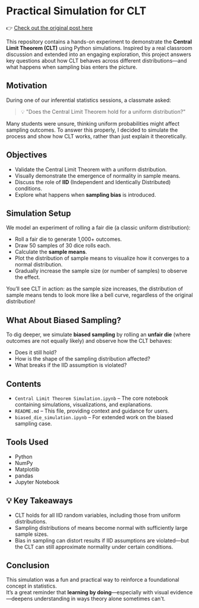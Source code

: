 # Practical Simulation for CLT

👉 [Check out the original post here](https://www.linkedin.com/posts/ruturajts_simulation-of-central-limit-theorem-activity-7308865194745589762-oKIg?utm_source=share&utm_medium=member_desktop&rcm=ACoAAEAqNSIBeIrWrwz7NcfnvvTPA7zy3_L4plw)

This repository contains a hands-on experiment to demonstrate the **Central Limit Theorem (CLT)** using Python simulations. Inspired by a real classroom discussion and extended into an engaging exploration, this project answers key questions about how CLT behaves across different distributions—and what happens when sampling bias enters the picture.

## Motivation

During one of our inferential statistics sessions, a classmate asked:

> 💡 "Does the Central Limit Theorem hold for a uniform distribution?"

Many students were unsure, thinking uniform probabilities might affect sampling outcomes. To answer this properly, I decided to simulate the process and show how CLT works, rather than just explain it theoretically.


## Objectives

- Validate the Central Limit Theorem with a uniform distribution.
- Visually demonstrate the emergence of normality in sample means.
- Discuss the role of **IID** (Independent and Identically Distributed) conditions.
- Explore what happens when **sampling bias** is introduced.

## Simulation Setup

We model an experiment of rolling a fair die (a classic uniform distribution):

- Roll a fair die to generate 1,000+ outcomes.
- Draw 50 samples of 30 dice rolls each.
- Calculate the **sample means**.
- Plot the distribution of sample means to visualize how it converges to a normal distribution.
- Gradually increase the sample size (or number of samples) to observe the effect.

You’ll see CLT in action: as the sample size increases, the distribution of sample means tends to look more like a bell curve, regardless of the original distribution!

## What About Biased Sampling?

To dig deeper, we simulate **biased sampling** by rolling an **unfair die** (where outcomes are not equally likely) and observe how the CLT behaves:

- Does it still hold?
- How is the shape of the sampling distribution affected?
- What breaks if the IID assumption is violated?

## Contents

- `Central Limit Theorem Simulation.ipynb` – The core notebook containing simulations, visualizations, and explanations.
- `README.md` – This file, providing context and guidance for users.
- `biased_die_simulation.ipynb` – For extended work on the biased sampling case.

## Tools Used

- Python
- NumPy
- Matplotlib
- pandas
- Jupyter Notebook

## 💡 Key Takeaways

- CLT holds for all IID random variables, including those from uniform distributions.
- Sampling distributions of means become normal with sufficiently large sample sizes.
- Bias in sampling can distort results if IID assumptions are violated—but the CLT can still approximate normality under certain conditions.

## Conclusion

This simulation was a fun and practical way to reinforce a foundational concept in statistics.\
It’s a great reminder that **learning by doing**—especially with visual evidence—deepens understanding in ways theory alone sometimes can't.
